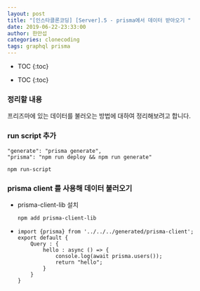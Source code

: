 ```yaml
---
layout: post
title: "[인스타클론코딩] [Server].5 - prisma에서 데이터 받아오기 "
date: 2019-06-22-23:33:00
author: 한만섭
categories: clonecoding
tags: graphql prisma
---
```




* TOC
{:toc}


* TOC
{:toc}


### 정리할 내용

프리즈마에 있는 데이터를 불러오는 방법에 대하여 정리해보려고 합니다.

### run script 추가

```
"generate": "prisma generate",
"prisma": "npm run deploy && npm run generate"
```

```
npm run-script
```

### prisma client 를 사용해 데이터 불러오기

- prisma-client-lib 설치

  ```
  npm add prisma-client-lib
  ```

- ```
  import {prisma} from '../../../generated/prisma-client';
  export default {
      Query : {
          hello : async () => {
              console.log(await prisma.users());
              return "hello";
          }
      }
  }
  ```
